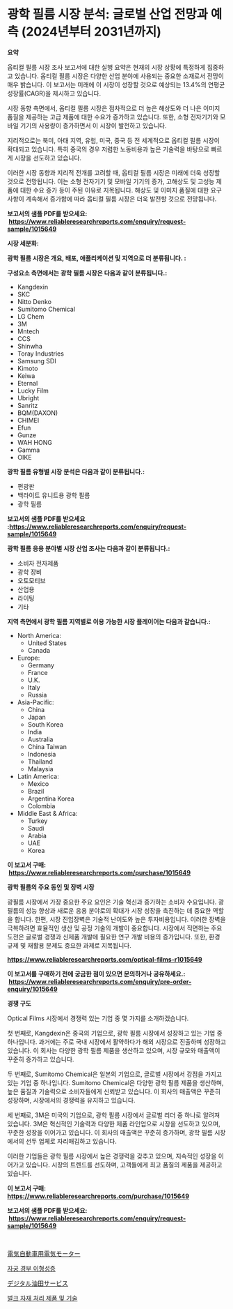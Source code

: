 <p><h1>광학 필름 시장 분석: 글로벌 산업 전망과 예측 (2024년부터 2031년까지)</h1></p><p><strong>요약</strong></p>
<p><p>옵티컬 필름 시장 조사 보고서에 대한 실행 요약은 현재의 시장 상황에 특정하게 집중하고 있습니다. 옵티컬 필름 시장은 다양한 산업 분야에 사용되는 중요한 소재로서 전망이 매우 밝습니다. 이 보고서는 미래에 이 시장이 성장할 것으로 예상되는 13.4%의 연평균 성장률(CAGR)을 제시하고 있습니다. </p><p>시장 동향 측면에서, 옵티컬 필름 시장은 점차적으로 더 높은 해상도와 더 나은 이미지 품질을 제공하는 고급 제품에 대한 수요가 증가하고 있습니다. 또한, 소형 전자기기와 모바일 기기의 사용량이 증가하면서 이 시장이 발전하고 있습니다. </p><p>지리적으로는 북미, 아태 지역, 유럽, 미국, 중국 등 전 세계적으로 옵티컬 필름 시장이 확대되고 있습니다. 특히 중국의 경우 저렴한 노동비용과 높은 기술력을 바탕으로 빠르게 시장을 선도하고 있습니다. </p><p>이러한 시장 동향과 지리적 전개를 고려할 때, 옵티컬 필름 시장은 미래에 더욱 성장할 것으로 전망됩니다. 이는 소형 전자기기 및 모바일 기기의 증가, 고해상도 및 고성능 제품에 대한 수요 증가 등이 주된 이유로 지목됩니다. 해상도 및 이미지 품질에 대한 요구사항이 계속해서 증가함에 따라 옵티컬 필름 시장은 더욱 발전할 것으로 전망됩니다.</p></p>
<p><strong>보고서의 샘플 PDF를 받으세요: &nbsp;<a href="https://www.reliableresearchreports.com/enquiry/request-sample/1015649">https://www.reliableresearchreports.com/enquiry/request-sample/1015649</a></strong></p>
<p><strong>시장 세분화:</strong></p>
<p><strong> 광학 필름 시장은 개요, 배포, 애플리케이션 및 지역으로 더 분류됩니다. :</strong></p>
<p><strong>구성요소 측면에서는 광학 필름 시장은 다음과 같이 분류됩니다.:</strong></p>
<p><ul><li>Kangdexin</li><li>SKC</li><li>Nitto Denko</li><li>Sumitomo Chemical</li><li>LG Chem</li><li>3M</li><li>Mntech</li><li>CCS</li><li>Shinwha</li><li>Toray Industries</li><li>Samsung SDI</li><li>Kimoto</li><li>Keiwa</li><li>Eternal</li><li>Lucky Film</li><li>Ubright</li><li>Sanritz</li><li>BQM(DAXON)</li><li>CHIMEI</li><li>Efun</li><li>Gunze</li><li>WAH HONG</li><li>Gamma</li><li>OIKE</li></ul></p>
<p><strong> 광학 필름 유형별 시장 분석은 다음과 같이 분류됩니다.:</strong></p>
<p><ul><li>편광판</li><li>백라이트 유니트용 광학 필름</li><li>광학 필름</li></ul></p>
<p><strong>보고서의 샘플 PDF를 받으세요 :<a href="https://www.reliableresearchreports.com/enquiry/request-sample/1015649">https://www.reliableresearchreports.com/enquiry/request-sample/1015649</a></strong></p>
<p><strong> 광학 필름 응용 분야별 시장 산업 조사는 다음과 같이 분류됩니다.:</strong></p>
<p><ul><li>소비자 전자제품</li><li>광학 장비</li><li>오토모티브</li><li>산업용</li><li>라이팅</li><li>기타</li></ul></p>
<p><strong>지역 측면에서 광학 필름 지역별로 이용 가능한 시장 플레이어는 다음과 같습니다.:</strong></p>
<p><ul>
    <li>
        North America:
        <ul>
            <li>United States</li>
            <li>Canada</li>
        </ul>
    </li>
    <li>
        Europe:
        <ul>
            <li>Germany</li>
            <li>France</li>
            <li>U.K.</li>
            <li>Italy</li>
            <li>Russia</li>
        </ul>
    </li>
    <li>
        Asia-Pacific:
        <ul>
            <li>China</li>
            <li>Japan</li>
            <li>South Korea</li>
            <li>India</li>
            <li>Australia</li>
            <li>China Taiwan</li>
            <li>Indonesia</li>
            <li>Thailand</li>
            <li>Malaysia</li>
        </ul>
    </li>
    <li>
        Latin America:
        <ul>
            <li>Mexico</li>
            <li>Brazil</li>
            <li>Argentina Korea</li>
            <li>Colombia</li>
        </ul>
    </li>
    <li>
        Middle East & Africa:
        <ul>
            <li>Turkey</li>
            <li>Saudi</li>
            <li>Arabia</li>
            <li>UAE</li>
            <li>Korea</li>
        </ul>
    </li>
    </ul></p>
<p><strong>이 보고서 구매: &nbsp;<a href="https://www.reliableresearchreports.com/purchase/1015649">https://www.reliableresearchreports.com/purchase/1015649</a></strong></p>
<p><strong>광학 필름의 주요 동인 및 장벽 시장</strong></p>
<p><p>광필름 시장에서 가장 중요한 주요 요인은 기술 혁신과 증가하는 소비자 수요입니다. 광필름의 성능 향상과 새로운 응용 분야로의 확대가 시장 성장을 촉진하는 데 중요한 역할을 합니다. 한편, 시장 진입장벽은 기술적 난이도와 높은 투자비용입니다. 이러한 장벽을 극복하려면 효율적인 생산 및 공정 기술의 개발이 중요합니다. 시장에서 직면하는 주요 도전은 글로벌 경쟁과 신제품 개발에 필요한 연구 개발 비용의 증가입니다. 또한, 환경 규제 및 재활용 문제도 중요한 과제로 지목됩니다.</p></p>
<p><strong><a href="https://www.reliableresearchreports.com/optical-films-r1015649">https://www.reliableresearchreports.com/optical-films-r1015649</a></strong></p>
<p><strong>이 보고서를 구매하기 전에 궁금한 점이 있으면 문의하거나 공유하세요.: &nbsp;<a href="https://www.reliableresearchreports.com/enquiry/pre-order-enquiry/1015649">https://www.reliableresearchreports.com/enquiry/pre-order-enquiry/1015649</a></strong></p>
<p><strong>경쟁 구도</strong></p>
<p><p>Optical Films 시장에서 경쟁력 있는 기업 중 몇 가지를 소개하겠습니다. </p><p>첫 번째로, Kangdexin은 중국의 기업으로, 광학 필름 시장에서 성장하고 있는 기업 중 하나입니다. 과거에는 주로 국내 시장에서 활약하다가 해외 시장으로 진출하며 성장하고 있습니다. 이 회사는 다양한 광학 필름 제품을 생산하고 있으며, 시장 규모와 매출액이 꾸준히 증가하고 있습니다.</p><p>두 번째로, Sumitomo Chemical은 일본의 기업으로, 글로벌 시장에서 강점을 가지고 있는 기업 중 하나입니다. Sumitomo Chemical은 다양한 광학 필름 제품을 생산하며, 높은 품질과 기술력으로 소비자들에게 신뢰받고 있습니다. 이 회사의 매출액은 꾸준히 성장하며, 시장에서의 경쟁력을 유지하고 있습니다.</p><p>세 번째로, 3M은 미국의 기업으로, 광학 필름 시장에서 글로벌 리더 중 하나로 알려져 있습니다. 3M은 혁신적인 기술력과 다양한 제품 라인업으로 시장을 선도하고 있으며, 꾸준한 성장을 이어가고 있습니다. 이 회사의 매출액은 꾸준히 증가하며, 광학 필름 시장에서의 선두 업체로 자리매김하고 있습니다.</p><p>이러한 기업들은 광학 필름 시장에서 높은 경쟁력을 갖추고 있으며, 지속적인 성장을 이어가고 있습니다. 시장의 트렌드를 선도하며, 고객들에게 최고 품질의 제품을 제공하고 있습니다.</p></p>
<p><strong>이 보고서 구매: &nbsp; <a href="https://www.reliableresearchreports.com/purchase/1015649">https://www.reliableresearchreports.com/purchase/1015649</a></strong></p>
<p><strong>보고서의 샘플 PDF를 받으세요: &nbsp;<a href="https://www.reliableresearchreports.com/enquiry/request-sample/1015649">https://www.reliableresearchreports.com/enquiry/request-sample/1015649</a></strong><strong></strong></p>
<p>&nbsp;</p>
<p><p><a href="https://medium.com/@teridactyl90/%E9%9B%BB%E5%8B%95%E8%BB%8A%E7%94%A8%E3%81%AE%E9%9B%BB%E5%8B%95%E3%83%A2%E3%83%BC%E3%82%BF%E3%83%BC%E5%B8%82%E5%A0%B4%E8%A6%8F%E6%A8%A1%E3%81%8C-%E4%B8%96%E7%95%8C%E3%81%AE%E7%94%A3%E6%A5%AD%E3%81%AB%E3%81%8A%E3%81%91%E3%82%8B%E6%9C%80%E9%81%A9%E3%81%AA%E3%83%9E%E3%83%BC%E3%82%B1%E3%83%86%E3%82%A3%E3%83%B3%E3%82%B0%E3%83%81%E3%83%A3%E3%83%8D%E3%83%AB%E3%82%92%E6%98%8E%E3%82%89%E3%81%8B%E3%81%AB%E3%81%97%E3%81%BE%E3%81%99-c55733a27102">電気自動車用電気モーター</a></p><p><a href="https://medium.com/@daveblock56/%EC%9E%90%EA%B6%81%EA%B2%BD%EB%B6%80-%EC%9D%B4%ED%98%95%EC%84%B1-%EC%8B%9C%EC%9E%A5-%EC%A1%B0%EC%82%AC-%EB%B3%B4%EA%B3%A0%EC%84%9C-%EA%B7%B8-%EC%97%AD%EC%82%AC-%EB%B0%8F-2024%EB%85%84%EB%B6%80%ED%84%B0-2031%EB%85%84%EA%B9%8C%EC%A7%80%EC%9D%98-%EC%98%88%EC%B8%A1-74c76c0660a4">자궁 경부 이형성증</a></p><p><a href="https://medium.com/@addyserr7687/%E3%83%87%E3%82%B8%E3%82%BF%E3%83%AB%E3%82%AA%E3%82%A4%E3%83%AB%E3%83%95%E3%82%A3%E3%83%BC%E3%83%AB%E3%83%89%E3%82%B5%E3%83%BC%E3%83%93%E3%82%B9%E5%B8%82%E5%A0%B4%E3%81%AE%E5%88%86%E6%9E%90-%E3%82%B0%E3%83%AD%E3%83%BC%E3%83%90%E3%83%AB%E7%94%A3%E6%A5%AD%E3%81%AE%E8%A6%8B%E9%80%9A%E3%81%97%E3%81%A8%E4%BA%88%E6%B8%AC-2024%E5%B9%B4%E3%81%8B%E3%82%892031%E5%B9%B4-9c028c05ceb8">デジタル油田サービス</a></p><p><a href="https://medium.com/@joanacasper2001/%EC%86%8C%EB%9F%89-%EB%AC%BC%EC%A7%88-%EC%B2%98%EB%A6%AC-%EC%A0%9C%ED%92%88-%EB%B0%8F-%EA%B8%B0%EC%88%A0-%EC%8B%9C%EC%9E%A5-2031%EB%85%84%EA%B9%8C%EC%A7%80%EC%9D%98-%ED%8A%B8%EB%A0%8C%EB%93%9C-%EC%98%88%EC%B8%A1-%EB%B0%8F-%EA%B2%BD%EC%9F%81-%EB%B6%84%EC%84%9D-ee031e7806a7">벌크 자재 처리 제품 및 기술</a></p></p>